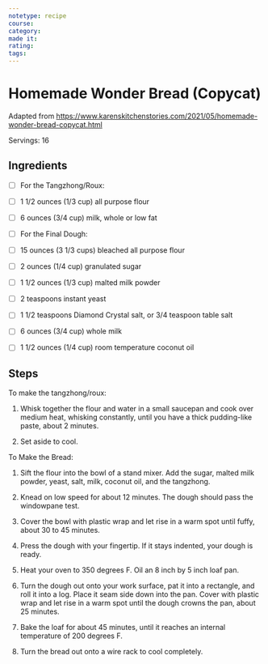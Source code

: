```yaml
---
notetype: recipe
course:
category:
made it:
rating:
tags:
---
```

# Homemade Wonder Bread (Copycat)

Adapted from https://www.karenskitchenstories.com/2021/05/homemade-wonder-bread-copycat.html

Servings: 16

## Ingredients
- [ ] For the Tangzhong/Roux:- [ ] 1 1/2 ounces (1/3 cup) all purpose flour- [ ] 6 ounces (3/4 cup) milk, whole or low fat- [ ] For the Final Dough:- [ ] 15 ounces (3 1/3 cups) bleached all purpose flour- [ ] 2 ounces (1/4 cup) granulated sugar- [ ] 1 1/2 ounces (1/3 cup) malted milk powder- [ ] 2 teaspoons instant yeast- [ ] 1 1/2 teaspoons Diamond Crystal salt, or 3/4 teaspoon table salt- [ ] 6 ounces (3/4 cup) whole milk- [ ] 1 1/2 ounces (1/4 cup) room temperature coconut oil

## Steps
To make the tangzhong/roux:

1) Whisk together the flour and water in a small saucepan and cook over medium heat, whisking constantly, until you have a thick pudding-like paste, about 2 minutes.

2) Set aside to cool.

To Make the Bread:

1) Sift the flour into the bowl of a stand mixer. Add the sugar, malted milk powder, yeast, salt, milk, coconut oil, and the tangzhong.

2) Knead on low speed for about 12 minutes. The dough should pass the windowpane test.

3) Cover the bowl with plastic wrap and let rise in a warm spot until fuffy, about 30 to 45 minutes.

4) Press the dough with your fingertip. If it stays indented, your dough is ready.

5) Heat your oven to 350 degrees F. Oil an 8 inch by 5 inch loaf pan.

6) Turn the dough out onto your work surface, pat it into a rectangle, and roll it into a log. Place it seam side down into the pan. Cover with plastic wrap and let rise in a warm spot until the dough crowns the pan, about 25 minutes.

7) Bake the loaf for about 45 minutes, until it reaches an internal temperature of 200 degrees F.

8) Turn the bread out onto a wire rack to cool completely.

